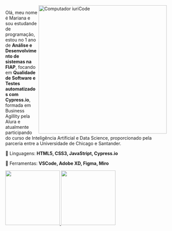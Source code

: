 <img src="https://raw.githubusercontent.com/MicaelliMedeiros/micaellimedeiros/master/image/computer-illustration.png" min-width="400px" max-width="400px" width="400px" align="right" alt="Computador iuriCode">

<p align="left"> 
  Olá, meu nome é Mariana e sou estudande de programação, estou no 1 ano de <strong>Análise e Desenvolvimento de sistemas na FIAP</strong>, focando em <strong>Qualidade de Software e Testes automatizados com Cypress.io</strong>, formada em Business Agillity pela Alura e atualmente participando do curso de Inteligência Artificial e Data Science, proporcionado pela parceria entre a Universidade de Chicago e Santander.
</p>

<p align="left">
  🦄 Linguagens: <strong>HTML5, CSS3, JavaStript, Cypress.io</strong>
</p>

<p align="left">
  💼 Ferramentas: <strong>VSCode, Adobe XD, Figma, Miro</strong>
</p>

<div>
  <a href="https://github.com/wxmariixw">
  <img height="170em" src="https://github-readme-stats.vercel.app/api?username=wxmariixw&show_icons=true&theme=radical&include_all_commits=true&count_private=true"/>
  <img height="170em" src="https://github-readme-stats.vercel.app/api/top-langs/?username=wxmariixw&layout=compact&langs_count=7&theme=radical"/>
